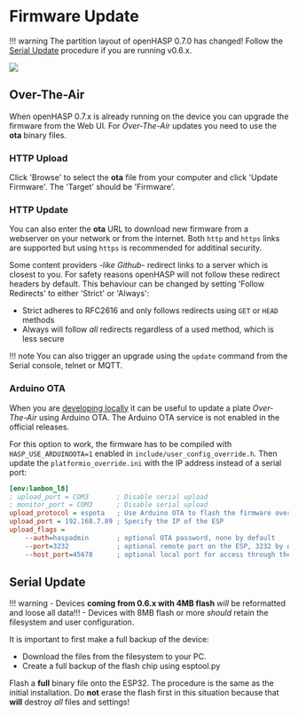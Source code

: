 
# Firmware Update

!!! warning
    The partition layout of openHASP 0.7.0 has changed!
    Follow the [Serial Update](#serial-update) procedure if you are running v0.6.x.

<div class="row justify-content-center">
            <a href="../firmware_upgrade.png" data-toggle="lightbox" data-gallery="example-gallery" class="col-sm-8" data-title="Firmware Upgrade" data-footer="">
                <img src="../firmware_upgrade.png" class="img-fluid img-thumbnail">
            </a>
</div>

## Over-The-Air

When openHASP 0.7.x is already running on the device you can upgrade the firmware from the Web UI.
For *Over-The-Air* updates you need to use the **ota** binary files.

### HTTP Upload

Click 'Browse' to select the **ota** file from your computer and click 'Update Firmware'. The 'Target' should be 'Firmware'.

### HTTP Update

You can also enter the **ota** URL to download new firmware from a webserver on your network or from the internet.
Both `http` and `https` links are supported but using `https` is recommended for additinal security.

Some content providers *-like Github-* redirect links to a server which is closest to you.
For safety reasons openHASP will not follow these redirect headers by default.
This behaviour can be changed by setting 'Follow Redirects' to either 'Strict' or 'Always':

- Strict adheres to RFC2616 and only follows redirects using `GET` or `HEAD` methods
- Always will follow *all* redirects regardless of a used method, which is less secure

!!! note
    You can also trigger an upgrade using the `update` command from the Serial console, telnet or MQTT.

### Arduino OTA

When you are [developing locally](compiling/local.md) it can be useful to update a plate *Over-The-Air* using Arduino OTA.
The Arduino OTA service is not enabled in the official releases.

For this option to work, the firmware has to be compiled with `HASP_USE_ARDUINOOTA=1` enabled in `include/user_config_override.h`.
Then update the `platformio_override.ini` with the IP address instead of a serial port:

```ini
[env:lanbon_l8]
; upload_port = COM3       ; Disable serial upload
; monitor_port = COM3      ; Disable serial upload
upload_protocol = espota   ; Use Arduino OTA to flash the firmware over-the-air
upload_port = 192.168.7.89 ; Specify the IP of the ESP
upload_flags =
    --auth=haspadmin       ; optional OTA password, none by default
    --port=3232            ; optional remote port on the ESP, 3232 by default
    --host_port=45678      ; optional local port for access through the firewall
```

## Serial Update

!!! warning
    - Devices **coming from 0.6.x with 4MB flash** *will* be reformatted and loose all data!!!
    - Devices with 8MB flash or more *should* retain the filesystem and user configuration.

It is important to first make a full backup of the device:

- Download the files from the filesystem to your PC.
- Create a full backup of the flash chip using esptool.py

Flash a **full** binary file onto the ESP32. The procedure is the same as the initial installation.
Do **not** erase the flash first in this situation because that **will** destroy *all* files and settings!
